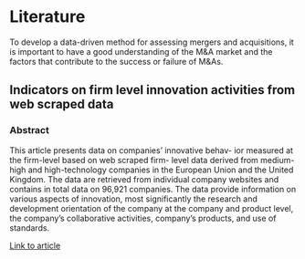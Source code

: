 # Literature

To develop a data-driven method for assessing mergers and acquisitions, it is important to have a good understanding of the M&A market and the factors that contribute to the success or failure of M&As.

## Indicators on firm level innovation activities from web scraped data

### Abstract
This article presents data on companies’ innovative behav- ior measured at the firm-level based on web scraped firm- level data derived from medium-high and high-technology companies in the European Union and the United Kingdom. The data are retrieved from individual company websites and contains in total data on 96,921 companies. The data provide information on various aspects of innovation, most significantly the research and development orientation of the company at the company and product level, the company’s collaborative activities, company’s products, and use of standards.

[Link to article](./Indicators_on_firm_level_innovation_activities_from_web_scraped_data..pdf)
